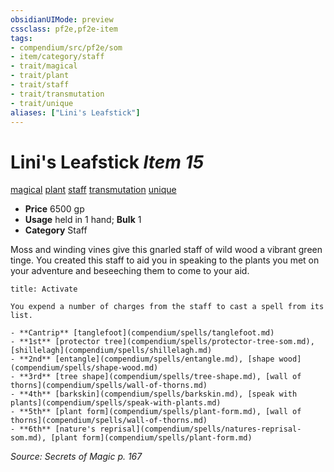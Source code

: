 ```yaml
---
obsidianUIMode: preview
cssclass: pf2e,pf2e-item
tags:
- compendium/src/pf2e/som
- item/category/staff
- trait/magical
- trait/plant
- trait/staff
- trait/transmutation
- trait/unique
aliases: ["Lini's Leafstick"]
---
```

# Lini's Leafstick *Item 15*  
[magical](rules/traits/magical.md "Magical Item Trait")  [plant](rules/traits/plant.md "Plant Creature Type Trait")  [staff](rules/traits/staff.md "Staff Item Trait")  [transmutation](rules/traits/transmutation.md "Transmutation School Trait")  [unique](rules/traits/unique.md "Unique Rarity Trait")  

- **Price** 6500 gp
- **Usage** held in 1 hand; **Bulk** 1
- **Category** Staff

Moss and winding vines give this gnarled staff of wild wood a vibrant green tinge. You created this staff to aid you in speaking to the plants you met on your adventure and beseeching them to come to your aid.

```ad-embed-ability
title: Activate

You expend a number of charges from the staff to cast a spell from its list.

- **Cantrip** [tanglefoot](compendium/spells/tanglefoot.md)
- **1st** [protector tree](compendium/spells/protector-tree-som.md), [shillelagh](compendium/spells/shillelagh.md)
- **2nd** [entangle](compendium/spells/entangle.md), [shape wood](compendium/spells/shape-wood.md)
- **3rd** [tree shape](compendium/spells/tree-shape.md), [wall of thorns](compendium/spells/wall-of-thorns.md)
- **4th** [barkskin](compendium/spells/barkskin.md), [speak with plants](compendium/spells/speak-with-plants.md)
- **5th** [plant form](compendium/spells/plant-form.md), [wall of thorns](compendium/spells/wall-of-thorns.md)
- **6th** [nature's reprisal](compendium/spells/natures-reprisal-som.md), [plant form](compendium/spells/plant-form.md)
```

*Source: Secrets of Magic p. 167*